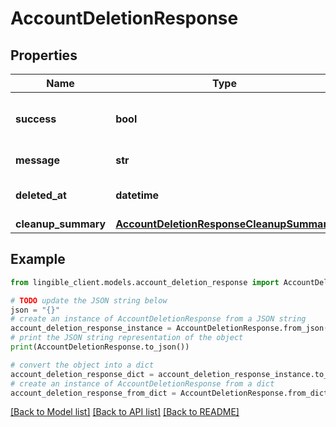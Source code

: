 # AccountDeletionResponse


## Properties

Name | Type | Description | Notes
------------ | ------------- | ------------- | -------------
**success** | **bool** | Whether the account deletion was successful | [optional]
**message** | **str** | Confirmation message | [optional]
**deleted_at** | **datetime** | When the account was deleted | [optional]
**cleanup_summary** | [**AccountDeletionResponseCleanupSummary**](AccountDeletionResponseCleanupSummary.md) |  | [optional]

## Example

```python
from lingible_client.models.account_deletion_response import AccountDeletionResponse

# TODO update the JSON string below
json = "{}"
# create an instance of AccountDeletionResponse from a JSON string
account_deletion_response_instance = AccountDeletionResponse.from_json(json)
# print the JSON string representation of the object
print(AccountDeletionResponse.to_json())

# convert the object into a dict
account_deletion_response_dict = account_deletion_response_instance.to_dict()
# create an instance of AccountDeletionResponse from a dict
account_deletion_response_from_dict = AccountDeletionResponse.from_dict(account_deletion_response_dict)
```
[[Back to Model list]](../README.md#documentation-for-models) [[Back to API list]](../README.md#documentation-for-api-endpoints) [[Back to README]](../README.md)
